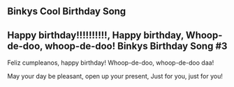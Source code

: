 
Binkys Cool Birthday Song
-----------------------------

Happy birthday!!!!!!!!!!, Happy birthday,
Whoop-de-doo, whoop-de-doo!
Binkys Birthday Song #3
-----------------------------

Feliz cumpleanos, happy birthday!
Whoop-de-doo, whoop-de-doo daa!

May your day be pleasant, open up your present,
Just for you, just for you!
